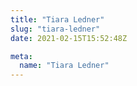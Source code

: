 ```yaml
---
title: "Tiara Ledner"
slug: "tiara-ledner"
date: 2021-02-15T15:52:48Z

meta:
  name: "Tiara Ledner"
---
```


